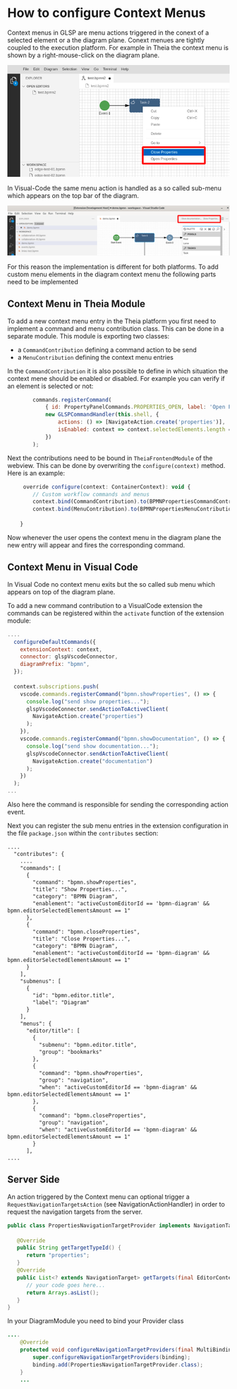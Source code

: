 # How to configure Context Menus

Context menus in GLSP are menu actions triggered in the conext of a selected element or a the diagram plane. Conext menues are tightly coupled to the execution platform. For example in Theia the context menu is shown by a right-mouse-click on the diagram plane.

<img src="./images/context-menu-01.png" />

 In Visual-Code the same menu action is handled as a so called sub-menu which appears on the top bar of the diagram.  
 
<img src="./images/context-menu-02.png" />
 
For this reason the implementation is different for both platforms.
To add custom menu elements in the diagram context menu the following parts need to be implemented

## Context Menu in Theia Module

To add a new context menu entry in the Theia platform you first need to implement a command and menu contribution class. This can be done in a separate module. This module is exporting two classes:

- a `CommandContribution` defining a command action to be send
- a `MenuContribution` defining the context menu entries

In the `CommandContribution` it is also possible to define in which situation the context mene should be enabled or disabled. For example you can verify if an element is selected or not:

```javascript
        commands.registerCommand(
            { id: PropertyPanelCommands.PROPERTIES_OPEN, label: 'Open Properties' },
            new GLSPCommandHandler(this.shell, {
                actions: () => [NavigateAction.create('properties')],
                isEnabled: context => context.selectedElements.length === 1
            })
        );
```

Next the contributions need to be bound in `TheiaFrontendModule` of the webview. This can be done by overwriting the `configure(context)` method. Here is an example:

```javascript
     override configure(context: ContainerContext): void {
        // Custom workflow commands and menus
        context.bind(CommandContribution).to(BPMNPropertiesCommandContribution);
        context.bind(MenuContribution).to(BPMNPropertiesMenuContribution);

    }
```

Now whenever the user opens the context menu in the diagram plane the new entry will appear and fires the corresponding command. 

## Context Menu in Visual Code

In Visual Code no context menu exits but the so called sub menu which appears on top of the diagram plane. 

To add a new command contribution to a VisualCode extension the commands can be registered within the `activate` function of the extension module:

```javascript
....
  configureDefaultCommands({
    extensionContext: context,
    connector: glspVscodeConnector,
    diagramPrefix: "bpmn",
  });

  context.subscriptions.push(
    vscode.commands.registerCommand("bpmn.showProperties", () => {
      console.log("send show properties...");
      glspVscodeConnector.sendActionToActiveClient(
        NavigateAction.create("properties")
      );
    }),
    vscode.commands.registerCommand("bpmn.showDocumentation", () => {
      console.log("send show documentation...");
      glspVscodeConnector.sendActionToActiveClient(
        NavigateAction.create("documentation")
      );
    })
  );
...
```
Also here the command is responsible for sending the corresponding action event. 

Next you can register the sub menu entries in the extension configuration in the file `package.json` within the `contributes` section:

```
....
  "contributes": {
    ....
    "commands": [
      {
        "command": "bpmn.showProperties",
        "title": "Show Properties...",
        "category": "BPMN Diagram",
        "enablement": "activeCustomEditorId == 'bpmn-diagram' && bpmn.editorSelectedElementsAmount == 1"
      },
      {
        "command": "bpmn.closeProperties",
        "title": "Close Properties...",
        "category": "BPMN Diagram",
        "enablement": "activeCustomEditorId == 'bpmn-diagram' && bpmn.editorSelectedElementsAmount == 1"
      }
    ],
    "submenus": [
      {
        "id": "bpmn.editor.title",
        "label": "Diagram"
      }
    ],
    "menus": {
      "editor/title": [
        {
          "submenu": "bpmn.editor.title",
          "group": "bookmarks"
        },
        {
          "command": "bpmn.showProperties",
          "group": "navigation",
          "when": "activeCustomEditorId == 'bpmn-diagram' && bpmn.editorSelectedElementsAmount == 1"
        },
        {
          "command": "bpmn.closeProperties",
          "group": "navigation",
          "when": "activeCustomEditorId == 'bpmn-diagram' && bpmn.editorSelectedElementsAmount == 1"
        }
      ],
....
```



## Server Side

An action triggered by the Context menu can optional trigger a `RequestNavigationTargetsAction` (see NavigationActionHandler) in order to request the navigation targets from the server.

```java
public class PropertiesNavigationTargetProvider implements NavigationTargetProvider {

   @Override
   public String getTargetTypeId() {
      return "properties";
   }
   @Override
   public List<? extends NavigationTarget> getTargets(final EditorContext editorContext) {
      // your code goes here...
      return Arrays.asList();
   }
}
```

In your DiagramModule you need to bind your Provider class

```java
....
    @Override
    protected void configureNavigationTargetProviders(final MultiBinding<NavigationTargetProvider> binding) {
        super.configureNavigationTargetProviders(binding);
        binding.add(PropertiesNavigationTargetProvider.class);
    }
    ...
```